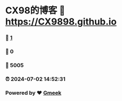 # CX98的博客 :link: https://CX9898.github.io 
### :page_facing_up: [1](https://CX9898.github.io/tag.html) 
### :speech_balloon: 0 
### :hibiscus: 5005 
### :alarm_clock: 2024-07-02 14:52:31 
### Powered by :heart: [Gmeek](https://github.com/Meekdai/Gmeek)
